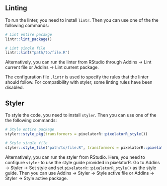 ## Linting

To run the linter, you need to install `lintr`. Then you can use one of the the following commands:

```r
# Lint entire pacakge
lintr::lint_package()

# Lint single file
lintr::lint("path/to/file.R")
```

Alternatively, you can run the linter from RStudio through Addins -> Lint current file or Addins -> Lint current package.

The configuration file `.lintr` is used to specify the rules that the linter should follow. For compatibility with styler, some linting rules have been disabled.

## Styler

To style the code, you need to install `styler`. Then you can use one of the the following commands:

```r
# Style entire package
styler::style_pkg(transformers = pixelatorR::pixelatorR_style())

# Style single file
styler::style_file("path/to/file.R", transformers = pixelatorR::pixelatorR_style())
```

Alternatively, you can run the styler from RStudio. Here, you need to configure `styler` to use the style guide provided in pixelatorR. Go to Addins -> Styler -> Set style and set `pixelatorR::pixelatorR_style()` as the style guide. Then you can use Addins -> Styler -> Style active file or Addins -> Styler -> Style active package.
